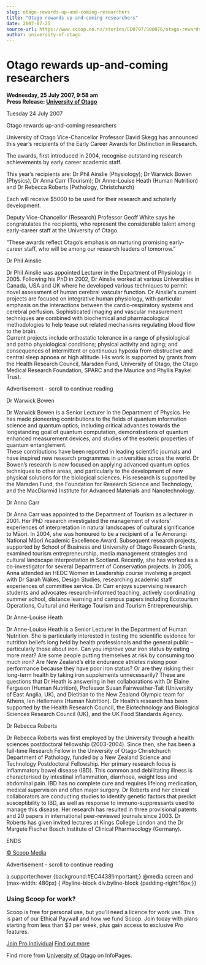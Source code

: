 ```yaml
---
slug: otago-rewards-up-and-coming-researchers
title: "Otago rewards up-and-coming researchers"
date: 2007-07-25
source-url: https://www.scoop.co.nz/stories/ED0707/S00076/otago-rewards-up-and-coming-researchers.htm
author: university-of-otago
---
```

Otago rewards up-and-coming researchers
=======================================

**Wednesday, 25 July 2007, 9:58 am**  
**Press Release: [University of Otago](https://info.scoop.co.nz/University_of_Otago)**

Tuesday 24 July 2007

Otago rewards up-and-coming researchers

University of Otago Vice-Chancellor Professor David Skegg has announced this year’s recipients of the Early Career Awards for Distinction in Research.

The awards, first introduced in 2004, recognise outstanding research achievements by early career academic staff.

This year’s recipients are: Dr Phil Ainslie (Physiology); Dr Warwick Bowen (Physics), Dr Anna Carr (Tourism); Dr Anne-Louise Heath (Human Nutrition) and Dr Rebecca Roberts (Pathology, Christchurch)

Each will receive $5000 to be used for their research and scholarly development.

Deputy Vice-Chancellor (Research) Professor Geoff White says he congratulates the recipients, who represent the considerable talent among early-career staff at the University of Otago.

“These awards reflect Otago’s emphasis on nurturing promising early-career staff, who will be among our research leaders of tomorrow.”

  
Dr Phil Ainslie

Dr Phil Ainslie was appointed Lecturer in the Department of Physiology in 2005. Following his PhD in 2002, Dr Ainslie worked at various Universities in Canada, USA and UK where he developed various techniques to permit novel assessment of human cerebral vascular function. Dr Ainslie's current projects are focused on integrative human physiology, with particular emphasis on the interactions between the cardio-respiratory systems and cerebral perfusion. Sophisticated imaging and vascular measurement techniques are combined with biochemical and pharmacological methodologies to help tease out related mechanisms regulating blood flow to the brain.  
Current projects include orthostatic tolerance in a range of physiological and patho physiological conditions; physical activity and aging; and consequences of intermittent or continuous hypoxia from obstructive and central sleep apnoea or high altitude. His work is supported by grants from the Health Research Council, Marsden Fund, University of Otago, the Otago Medical Research Foundation, SPARC and the Maurice and Phyllis Paykel Trust.

Advertisement - scroll to continue reading





  
Dr Warwick Bowen

Dr Warwick Bowen is a Senior Lecturer in the Department of Physics. He has made pioneering contributions to the fields of quantum information science and quantum optics; including critical advances towards the longstanding goal of quantum computation, demonstrations of quantum enhanced measurement devices, and studies of the esoteric properties of quantum entanglement.  
These contributions have been reported in leading scientific journals and have inspired new research programmes in universities across the world. Dr Bowen’s research is now focused on applying advanced quantum optics techniques to other areas, and particularly to the development of new physical solutions for the biological sciences. His research is supported by the Marsden Fund, the Foundation for Research Science and Technology, and the MacDiarmid Institute for Advanced Materials and Nanotechnology.

  
Dr Anna Carr

Dr Anna Carr was appointed to the Department of Tourism as a lecturer in 2001. Her PhD research investigated the management of visitors’ experiences of interpretation in natural landscapes of cultural significance to Māori. In 2004, she was honoured to be a recipient of a Te Amorangi National Māori Academic Excellence Award. Subsequent research projects, supported by School of Business and University of Otago Research Grants, examined tourism entrepreneurship, media management strategies and cultural landscape interpretation in Scotland. Recently, she has worked as a co-investigator for several Department of Conservation projects. In 2005, Anna attended an HEDC Women in Leadership course involving a project with Dr Sarah Wakes, Design Studies, researching academic staff experiences of committee service. Dr Carr enjoys supervising research students and advocates research-informed teaching, actively coordinating summer school, distance learning and campus papers including Ecotourism Operations, Cultural and Heritage Tourism and Tourism Entrepreneurship.

  
Dr Anne-Louise Heath

Dr Anne-Louise Heath is a Senior Lecturer in the Department of Human Nutrition. She is particularly interested in testing the scientific evidence for nutrition beliefs long held by health professionals and the general public – particularly those about iron. Can you improve your iron status by eating more meat? Are some people putting themselves at risk by consuming too much iron? Are New Zealand’s elite endurance athletes risking poor performance because they have poor iron status? Or are they risking their long-term health by taking iron supplements unnecessarily? These are questions that Dr Heath is answering in her collaborations with Dr Elaine Ferguson (Human Nutrition), Professor Susan Fairweather-Tait (University of East Anglia, UK), and Dietitian to the New Zealand Olympic team for Athens, Ien Hellemans (Human Nutrition). Dr Heath’s research has been supported by the Health Research Council, the Biotechnology and Biological Sciences Research Council (UK), and the UK Food Standards Agency.

  
Dr Rebecca Roberts

Dr Rebecca Roberts was first employed by the University through a health sciences postdoctoral fellowship (2003-2004). Since then, she has been a full-time Research Fellow in the University of Otago Christchurch Department of Pathology, funded by a New Zealand Science and Technology Postdoctoral Fellowship. Her primary research focus is inflammatory bowel disease (IBD). This common and debilitating illness is characterised by intestinal inflammation, diarrhoea, weight loss and abdominal pain. IBD has no complete cure and requires lifelong medication, medical supervision and often major surgery. Dr Roberts and her clinical collaborators are conducting studies to identify genetic factors that predict susceptibility to IBD, as well as response to immuno-suppressants used to manage this disease. Her research has resulted in three provisional patents and 20 papers in international peer-reviewed journals since 2003. Dr Roberts has given invited lectures at Kings College London and the Dr Margete Fischer Bosch Institute of Clinical Pharmacology (Germany).

  
ENDS

[© Scoop Media](http://www.scoop.co.nz/about/terms.html)  

Advertisement - scroll to continue reading



a.supporter:hover {background:#EC4438!important;} @media screen and (max-width: 480px) { #byline-block div.byline-block {padding-right:16px;}}

### Using Scoop for work?

Scoop is free for personal use, but you’ll need a licence for work use. This is part of our Ethical Paywall and how we fund Scoop. Join today with plans starting from less than $3 per week, plus gain access to exclusive _Pro_ features.  
  
[Join Pro Individual](https://pro.scoop.co.nz/Individual/?from=ProIn24) [Find out more](https://pro.scoop.co.nz/using-scoop-for-work/?from=ProIn24)

Find more from [University of Otago](https://info.scoop.co.nz/University_of_Otago) on InfoPages.